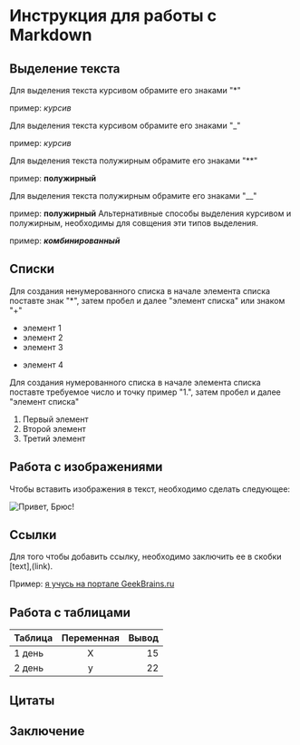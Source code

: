 # Инструкция для работы с Markdown

## Выделение текста 
Для выделения текста курсивом обрамите его знаками "*"

пример: *курсив*

Для выделения текста курсивом обрамите его знаками "_"

пример: _курсив_

Для выделения текста полужирным обрамите его знаками "**"

пример: **полужирный**

Для выделения текста полужирным обрамите его знаками "__"

пример: __полужирный__
Альтернативные способы выделения курсивом и полужирным, необходимы для совщения эти типов выделения.

пример: __*комбинированный*__

## Списки

Для создания ненумерованного списка в начале элемента списка поставте знак "*", затем пробел и далее "элемент списка" или знаком "+" 

* элемент 1
* элемент 2
* элемент 3
+ элемент 4

Для создания нумерованного списка в начале элемента списка поставте требуемое число и точку пример "1.", затем пробел и далее "элемент списка" 

1. Первый элемент 
2. Второй элемент 
3. Третий элемент


## Работа с изображениями 

Чтобы вставить изображения в текст, необходимо сделать следующее: 

 ![Привет, Брюс!](image.jpg)

## Ссылки

Для того чтобы добавить ссылку, необходимо заключить ее в скобки [text],(link).

Пример: [я учусь на портале GeekBrains.ru](https://gb.ru)

## Работа с таблицами
| Таблица |  Переменная  |Вывод
|---------|:------------:|-----:
|1 день | X | 15|
|2 день | y |22|


## Цитаты 

## Заключение